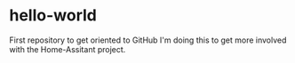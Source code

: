 # hello-world
First repository to get oriented to GitHub
I'm doing this to get more involved with the Home-Assitant project.
